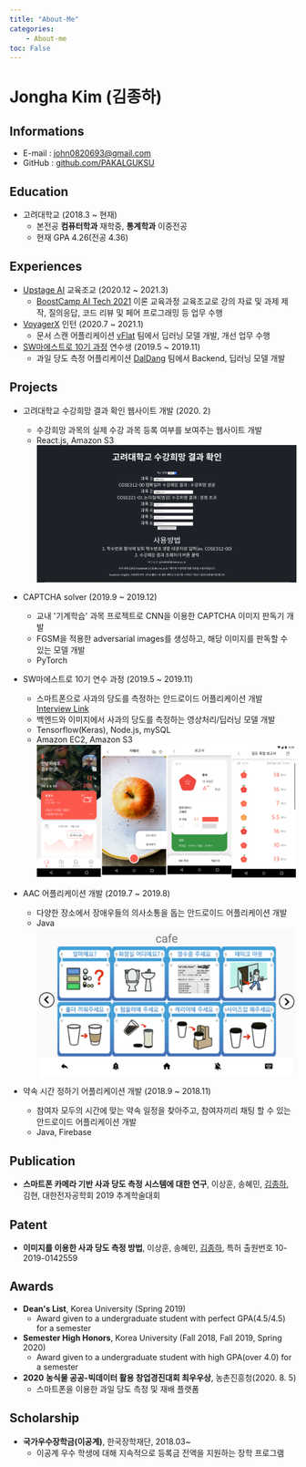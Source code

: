 ```yaml
---
title: "About-Me"
categories:
    - About-me
toc: False
---
```

# Jongha Kim (김종하)

## Informations
- E-mail : john0820693@gmail.com
- GitHub : [github.com/PAKALGUKSU](https://github.com/PAKALGUKSU)

## Education
- 고려대학교 (2018.3 ~ 현재)
  - 본전공 **컴퓨터학과** 재학중, **통계학과** 이중전공
  - 현재 GPA 4.26(전공 4.36)

## Experiences
- [Upstage AI](https://www.upstage.ai/ko/) 교육조교 (2020.12 ~ 2021.3)
    - [BoostCamp AI Tech 2021](https://boostcamp.connect.or.kr/) 이론 교육과정 교육조교로 강의 자료 및 과제 제작, 질의응답, 코드 리뷰 및 페어 프로그래밍 등 업무 수행
- [VoyagerX](https://www.voyagerx.com) 인턴 (2020.7 ~ 2021.1)
    - 문서 스캔 어플리케이션 [vFlat](https://play.google.com/store/apps/details?id=com.voyagerx.scanner&hl=ko) 팀에서 딥러닝 모델 개발, 개선 업무 수행
- [SW마에스트로 10기 과정](http://swmaestro.org/user/main.do) 연수생 (2019.5 ~ 2019.11)
    - 과일 당도 측정 어플리케이션 [DalDang](https://blog.naver.com/sw_maestro/221633577633) 팀에서 Backend, 딥러닝 모델 개발


## Projects
- 고려대학교 수강희망 결과 확인 웹사이트 개발 (2020. 2)
  - 수강희망 과목의 실제 수강 과목 등록 여부를 보여주는 웹사이트 개발
  - React.js, Amazon S3
![Website Screenshot](/images/about_me/kuniv-wish-web-capture.png)  

- CAPTCHA solver (2019.9 ~ 2019.12)
  - 교내 '기계학습' 과목 프로젝트로 CNN을 이용한 CAPTCHA 이미지 판독기 개발
  - FGSM을 적용한 adversarial images를 생성하고, 해당 이미지를 판독할 수 있는 모델 개발
  - PyTorch

- SW마에스트로 10기 연수 과정 (2019.5 ~ 2019.11)
  - 스마트폰으로 사과의 당도를 측정하는 안드로이드 어플리케이션 개발 [Interview Link](https://blog.naver.com/sw_maestro/221633577633)
  - 백엔드와 이미지에서 사과의 당도를 측정하는 영상처리/딥러닝 모델 개발
  - Tensorflow(Keras), Node.js, mySQL
  - Amazon EC2, Amazon S3
![Application Screenshot(Partial)](/images/about_me/daldang-app-screen.png)

- AAC 어플리케이션 개발 (2019.7 ~ 2019.8)
  - 다양한 장소에서 장애우들의 의사소통을 돕는 안드로이드 어플리케이션 개발
  - Java
![Application Screenshot(Partial)](/images/about_me/aac-app-screen.png)

- 약속 시간 정하기 어플리케이션 개발 (2018.9 ~ 2018.11)
  - 참여자 모두의 시간에 맞는 약속 일정을 찾아주고, 참여자끼리 채팅 할 수 있는 안드로이드 어플리케이션 개발
  - Java, Firebase

## Publication
- **스마트폰 카메라 기반 사과 당도 측정 시스템에 대한 연구**, 이상훈, 송혜민, <u>김종하</u>, 김현, 대한전자공학회 2019 추계학술대회

## Patent
- **이미지를 이용한 사과 당도 측정 방법**, 이상훈, 송혜민, <u>김종하</u>, 특허 출원번호 10-2019-0142559

## Awards
- **Dean's List**, Korea University (Spring 2019)
  - Award given to a undergraduate student with perfect GPA(4.5/4.5) for a semester
- **Semester High Honors**, Korea University (Fall 2018, Fall 2019, Spring 2020)
  - Award given to a undergraduate student with high GPA(over 4.0) for a semester
- **2020 농식물 공공-빅데이터 활용 창업경진대회 최우우상**, 농촌진흥청(2020. 8. 5)
  - 스마트폰을 이용한 과일 당도 측정 및 재배 플랫폼

## Scholarship
- **국가우수장학금(이공계)**, 한국장학재단, 2018.03~
  - 이공계 우수 학생에 대해 지속적으로 등록금 전액을 지원하는 장학 프로그램